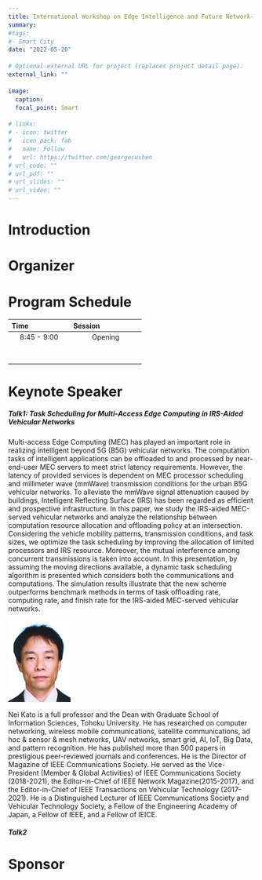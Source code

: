 ```yaml
---
title: International Workshop on Edge Intelligence and Future Network- towards Ubiquitous Connectivity 
summary: 
#tags:
#- Smart City
date: "2022-05-20"

# Optional external URL for project (replaces project detail page).
external_link: ""

image:
  caption: 
  focal_point: Smart

# links:
# - icon: twitter
#   icon_pack: fab
#   name: Follow
#   url: https://twitter.com/georgecushen
# url_code: ""
# url_pdf: ""
# url_slides: ""
# url_video: ""
---
```


# Introduction



# Organizer



# Program Schedule

| Time &emsp; &emsp;&emsp;&emsp;&emsp; | Session &emsp; &emsp;&emsp;&emsp;&emsp;|
| :----------------------------------: | :-----: |
|             8:45 - 9:00              | Opening |
|                                      |         |
|                                      |         |
|                                      |         |
|                                      |         |
|                                      |         |
|                                      |         |
|                                      |         |
|                                      |         |



# Keynote Speaker

##### Talk1: **Task Scheduling for Multi-Access Edge Computing in IRS-Aided Vehicular Networks**

Multi-access Edge Computing (MEC) has played an important role in realizing intelligent beyond 5G (B5G) vehicular networks. The computation tasks of intelligent applications can be offloaded to and processed by near-end-user MEC servers to meet strict latency requirements. However, the latency of provided services is dependent on MEC processor scheduling and millimeter wave (mmWave) transmission conditions for the urban B5G vehicular networks. To alleviate the mmWave signal attenuation caused by buildings, Intelligent Reflecting Surface (IRS) has been regarded as efficient and prospective infrastructure. In this paper, we study the IRS-aided MEC-served vehicular networks and analyze the relationship between computation resource allocation and offloading policy at an intersection. Considering the vehicle mobility patterns, transmission conditions, and task sizes, we optimize the task scheduling by improving the allocation of limited processors and IRS resource. Moreover, the mutual interference among concurrent transmissions is taken into account. In this presentation, by assuming the moving directions available, a dynamic task scheduling algorithm is presented which considers both the communications and computations. The simulation results illustrate that the new scheme outperforms benchmark methods in terms of task offloading rate, computing rate, and finish rate for the IRS-aided MEC-served vehicular networks.

![](k3.png#pic_left) 

Nei Kato is a full professor and the Dean with Graduate School of Information Sciences, Tohoku University. He has researched on computer networking, wireless mobile communications, satellite communications, ad hoc & sensor & mesh networks, UAV networks, smart grid, AI, IoT, Big Data, and pattern recognition. He has published more than 500 papers in prestigious peer-reviewed journals and conferences. He is the Director of Magazine of IEEE Communications Society. He served as the Vice-President (Member & Global Activities) of IEEE Communications Society (2018-2021), the Editor-in-Chief of IEEE Network Magazine(2015-2017), and the Editor-in-Chief of IEEE Transactions on Vehicular Technology (2017-2021). He is a Distinguished Lecturer of IEEE Communications Society and Vehicular Technology Society, a Fellow of the Engineering Academy of Japan, a Fellow of IEEE, and a Fellow of IEICE.



##### Talk2



# Sponsor



